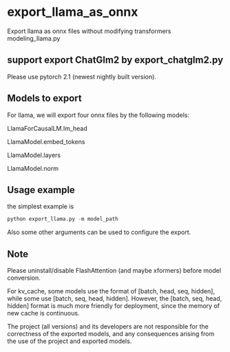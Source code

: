 # export_llama_as_onnx
Export llama as onnx files without modifying transformers modeling_llama.py

## support export ChatGlm2 by export_chatglm2.py
Please use pytorch 2.1 (newest nightly built version).

## Models to export

For llama, we will export four onnx files by the following models:

LlamaForCausalLM.lm_head

LlamaModel.embed_tokens

LlamaModel.layers

LlamaModel.norm



## Usage example

the simplest example is

```python
python export_llama.py -m model_path
```

Also some other arguments can be used to configure the export.



## Note

Please uninstall/disable FlashAttention (and maybe xformers) before model conversion.

For kv_cache, some models use the format of [batch, head, seq, hidden], while some use [batch, seq, head, hidden]. However, the [batch, seq, head, hidden] format is much more friendly for deployment, since the memory of new cache is continuous.

The project (all versions) and its developers are not responsible for the correctness of the exported models, and any consequences arising from the use of the project and exported models.

